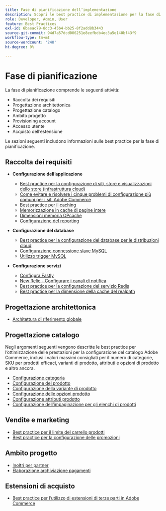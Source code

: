 ```yaml
---
title: Fase di pianificazione dell’implementazione
description: Scopri le best practice di implementazione per la fase di pianificazione dei progetti Adobe Commerce.
role: Developer, Admin, User
feature: Best Practices
exl-id: 6baeac79-8dc3-45b4-bb25-8f2add8b3443
source-git-commit: 94d7a57dcd006251e8eefbdb4ec3a5e140bf43f9
workflow-type: tm+mt
source-wordcount: '248'
ht-degree: 0%

---
```


# Fase di pianificazione

La fase di pianificazione comprende le seguenti attività:

- Raccolta dei requisiti
- Progettazione architettonica
- Progettazione catalogo
- Ambito progetto
- Provisioning account
- Accesso utente
- Acquisto dell’estensione

Le sezioni seguenti includono informazioni sulle best practice per la fase di pianificazione.

## Raccolta dei requisiti

- **Configurazione dell’applicazione**
   - [Best practice per la configurazione di siti, store e visualizzazioni dello store (infrastruttura cloud)](sites-stores-store-views.md)
   - [Come evitare e risolvere i cinque problemi di configurazione più comuni per i siti Adobe Commerce](https://business.adobe.com/blog/how-to/usual-suspects-five-configuration-fixes-maximize-your-peak-sales)
   - [Best practice per il caching](https://docs.magento.com/user-guide/system/cache-management.html#best-practices-for-caching)
   - [Memorizzazione in cache di pagine intere](https://developer.adobe.com/commerce/php/development/cache/page/public-content/)
   - [Dimensioni memoria OPcache](opcache-memory-size.md)
   - [Configurazione del reporting](reporting-configuration.md)

- **Configurazione del database**
   - [Best practice per la configurazione del database per le distribuzioni cloud&#x200B;](database-on-cloud.md)
   - [Configurazione connessione slave MySQL&#x200B;](configure-mysql-slave-connection-on-cloud.md)
   - [Utilizzo trigger MySQL](mysql-triggers-usage.md)

- **Configurazione servizi**
   - [Configura Fastly](https://devdocs.magento.com/cloud/cdn/configure-fastly.html)
   - [New Relic - Configurare i canali di notifica](https://devdocs.magento.com/cloud/project/new-relic.html#configure-notification-channels)
   - [Best practice per la configurazione del servizio Redis&#x200B;](redis-service-configuration.md)
   - [Best practice per la dimensione della cache del realpath](realpath-cache-size.md)

## **Progettazione architettonica**

<!--Asset not yet integrated
- [GRA Architecture examples](https://wiki.corp.adobe.com/x/kD4ykw)
-->
- [Architettura di riferimento globale](../../../implementation-playbook/architecture/global-reference.md)

## **Progettazione catalogo**

Negli argomenti seguenti vengono descritte le best practice per l’ottimizzazione delle prestazioni per la configurazione del catalogo Adobe Commerce, inclusi i valori massimi consigliati per il numero di categorie, SKU per prodotti efficaci, varianti di prodotto, attributi e opzioni di prodotto e altro ancora.

- [Configurazione categoria](category-limits.md)
- [Configurazione del prodotto&#x200B;](product-sku-limits.md)
- [Configurazione della variante di prodotto](product-variations.md)
- [Configurazione delle opzioni prodotto](product-options.md)
- [Configurazione attributi prodotto&#x200B;](product-attributes-and-options.md)
- [Configurazione dell’impaginazione per gli elenchi di prodotti](product-listing-pagination.md)

## **Vendite e marketing**

- [Best practice per il limite del carrello prodotti](product-cart.md)
- [Best practice per la configurazione delle promozioni](product-cart-promotions.md)

## **Ambito progetto**

- [Inoltri per partner](partner-escalation.md)
- [Elaborazione archiviazione pagamenti](payment-processing-storage.md)

## **Estensioni di acquisto**

- [Best practice per l’utilizzo di estensioni di terze parti in Adobe Commerce](extensions.md)

